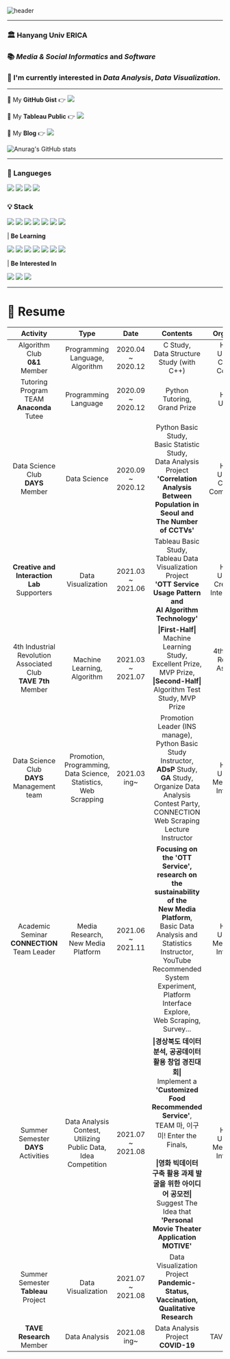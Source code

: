 ![header](https://capsule-render.vercel.app/api?type=waving&color=E3A6AE&height=300&section=header&text=Welcome%20to%20Eunjin's%20Git%20Hub&fontSize=60&animation=fadeIn&fontColor=FFFFFF)

--- 

### 🏛 **Hanyang Univ ERICA**

### 📚 *Media & Social Informatics* and *Software*

### 🌈 I'm currently interested in *Data Analysis*, *Data Visualization*.

--- 

💎 My **GitHub Gist** 👉 <a href="https://gist.github.com/jayjinnie" target="_blank"><img src="https://img.shields.io/badge/GitHub%20Gist-181717?style=flat-square&logo=GitHub&logoColor=white"></a> 

👑  My **Tableau Public** 👉 <a href="https://public.tableau.com/profile/jung.eunjin#!/" target="_blank"><img src="https://img.shields.io/badge/Tableau-E97627?style=flat-square&logo=Tableau&logoColor=white"></a> 

🎠 My **Blog** 👉 <a href="https://blog.naver.com/eunvely227" target="_blank"><img src="https://img.shields.io/badge/BLOG-03C75A?style=flat-square&logo=Blogger&logoColor=white"/></a> 

![Anurag's GitHub stats](https://github-readme-stats.vercel.app/api?username=jayjinnie&show_icons=true&theme=dracula&text_color=835858&bg_color=FFF5EA%border_color=7E6BC4&count_private=true&icon_color=835858)

--- 

### **💬 Langueges**    

<img src="https://img.shields.io/badge/Python-0769AD?style=for-the-badge&logo=Python&logoColor=white"> <img src="https://img.shields.io/badge/Java-007396?style=for-the-badge&logo=Java&logoColor=white"> <img src="https://img.shields.io/badge/C-AAAAAA?style=for-the-badge&logo=C&logoColor=white"> <img src="https://img.shields.io/badge/C++-495464?style=for-the-badge&logo=C%2B%2B&logoColor=white"> 

### **💡 Stack**

<img src="https://img.shields.io/badge/Tableau-E97627?style=for-the-badge&logo=Tableau&logoColor=white"> <img src="https://img.shields.io/badge/pandas-94B4A4?style=for-the-badge&logo=pandas&logoColor=white"> <img src="https://img.shields.io/badge/NumPy-4FC08D?style=for-the-badge&logo=NumPy&logoColor=white"> <img src="https://img.shields.io/badge/Sklearn-F7931E?style=for-the-badge&logo=scikit-learn&logoColor=white"> <img src="https://img.shields.io/badge/SciPy-8CAAE6?style=for-the-badge&logo=SciPY&logoColor=white"> <img src="https://img.shields.io/badge/SymPy-3B5526?style=for-the-badge&logo=SymPy&logoColor=white"> <img src="https://img.shields.io/badge/Selenium-43B02A?style=for-the-badge&logo=Selenium&logoColor=white">

| **Be Learning**

<img src="https://img.shields.io/badge/R-1572B6?style=for-the-badge&logo=R&logoColor=white"> <img src="https://img.shields.io/badge/SQL-4479A1?style=for-the-badge&logo=MySQL&logoColor=black"> <img src="https://img.shields.io/badge/javascript-F7DF1E?style=for-the-badge&logo=javascript&logoColor=black"> <img src="https://img.shields.io/badge/HTML-E34F26?style=for-the-badge&logo=HTML5&logoColor=white"> <img src="https://img.shields.io/badge/CSS-1572B6?style=for-the-badge&logo=CSS3&logoColor=white"> <img src="https://img.shields.io/badge/React-61DAFB?style=for-the-badge&logo=React&logoColor=white"> <img src="https://img.shields.io/badge/Node.js-339933?style=for-the-badge&logo=Node.js&logoColor=white"> 

| **Be Interested In**

<img src="https://img.shields.io/badge/Ubuntu-E95420?style=for-the-badge&logo=Ubuntu&logoColor=white"> <img src="https://img.shields.io/badge/Django-092E20?style=for-the-badge&logo=Django&logoColor=white">  <img src="https://img.shields.io/badge/jQuery-0769AD?style=for-the-badge&logo=jQuery&logoColor=white">

--- 

# 🔭 **Resume**
|                               **Activity**                              |                                       **Type**                                      |        **Date**       |                                                                                                                                               **Contents**                                                                                                                                              |                      **Organization**                      |
|:-------------------------------------------------------------------:|:-------------------------------------------------------------------------------:|:-----------------:|:---------------------------------------------------------------------------------------------------------------------------------------------------------------------------------------------------------------------------------------------------------------------------------------------------:|:------------------------------------------------------:|
|                 Algorithm Club<br> **0&1**<br>  Member                |                     Programming<br> Language,<br> Algorithm                     | 2020.04 ~ 2020.12 |                                                                                                                             C Study,<br> Data Structure Study (with C++)                                                                                                                            |      Hanyang University.<br>  College of Computing     |
|           Tutoring Program<br> TEAM **Anaconda**<br>  Tutee           |                             Programming<br> Language                            | 2020.09 ~ 2020.12 |                                                                                                                                   Python Tutoring,<br> Grand Prize                                                                                                                                  |                   Hanyang University                   |
|              Data Science Club<br>  **DAYS**<br>  Member              |                                   Data Science                                  | 2020.09 ~ 2020.12 |                                                                   Python Basic Study,<br> Basic Statistic Study,<br> Data Analysis Project<br> **'Correlation Analysis <br> Between Population in Seoul and<br> The Number of CCTVs'**                                                                  |    Hanyang University.<br>  College of Communication   |
|       **Creative and<br>  Interaction Lab**<br> Supporters       |                               Data Visualization                                | 2021.03 ~ 2021.06 |                                                                                     Tableau Basic Study,<br> Tableau Data Visualization Project<br> **'OTT Service Usage Pattern and<br> AI Algorithm Technology'**                                                                                     |  Hanyang University.<br>  Creative and Interaction Lab |
| 4th Industrial Revolution<br> Associated Club<br> **TAVE 7th** Member |                         Machine Learning,<br> Algorithm                         | 2021.03 ~ 2021.07 |                                                                                    **\|First-Half\|** Machine Learning Study,<br> Excellent Prize, MVP Prize,<br> **\|Second-Half\|** Algorithm Test Study,<be> MVP Prize                                                                                   | 4th Industrial Revolution<br> Associated Club<br> TAVE |
|        Data Science Club<br> **DAYS** <br> Management team<br>        | Promotion,<br> Programming,<br> Data Science,<br> Statistics,<br> Web Scrapping |    2021.03 ing~   |                                                      Promotion Leader (INS manage),<br> Python Basic Study Instructor,<br> **ADsP** Study, **GA** Study,<br> Organize Data Analysis Contest Party,<be> CONNECTION Web Scraping Lecture Instructor                                                     |    Hanyang University.<br> Media&Social Informatics    |
|          Academic Seminar<br> **CONNECTION** <br> Team Leader          |                      Media Research,<br> New Media Platform                     | 2021.06 ~ 2021.11 |                     **Focusing on the 'OTT Service',<br> research on the sustainability of the<br>  New Media Platform**,<br> Basic Data Analysis and Statistics Instructor,<br> YouTube Recommended System Experiment,<br> Platform Interface Explore,<br> Web Scraping, Survey...                     |     Hanyang University.<br> Media&Social Informatics   |
|                 Summer Semester<br> **DAYS** Activities                 |      Data Analysis Contest,<br> Utilizing Public Data,<br> Idea Competition     | 2021.07 ~ 2021.08 | **\|경상북도 데이터 분석, 공공데이터 활용 창업 경진대회\|**<br> Implement a **'Customized Food Recommended Service'**,<br> TEAM 마, 이구미! Enter the Finals,<br><br>  **\|영화 빅데이터 구축 활용 과제 발굴을 위한 아이디어 공모전\|**<br> Suggest The Idea that<br> **'Personal Movie Theater Application MOTIVE'** |    Hanyang University.<br> Media&Social Informatics    |
|                 Summer Semester<br> **Tableau** Project                 |                                Data Visualization                               | 2021.07 ~ 2021.08 |                                                                                                                              Data Visualization Project<br>  **Pandemic-Status, Vaccination, Qualitative Research**                                                                                                                             |                         VizLab                         |
|                       **TAVE Research** <br> Member                      |                                  Data Analysis                                  |    2021.08 ing~   |                                                                                                                                Data Analysis Project<br>  **COVID-19**                                                                                                                                |                      TAVE Research                     |

  
